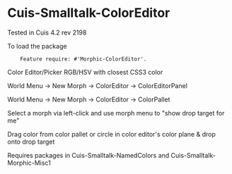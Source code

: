 Cuis-Smalltalk-ColorEditor
==========================
Tested in Cuis 4.2  rev 2198

To load the package
````Smalltalk
	Feature require: #'Morphic-ColorEditor'.
````

Color Editor/Picker  RGB/HSV with closest CSS3 color

  World Menu -> New Morph -> ColorEditor -> ColorEditorPanel
  
  World Menu -> New Morph -> ColorEditor -> ColorPallet

Select a morph via left-click and use morph menu to "show drop target for me"

Drag color from color pallet or circle in color editor's color plane & drop onto drop target


Requires packages in Cuis-Smalltalk-NamedColors and Cuis-Smalltalk-Morphic-Misc1
